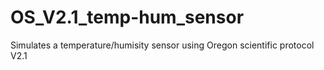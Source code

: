 # OS_V2.1_temp-hum_sensor
Simulates a temperature/humisity sensor using Oregon scientific protocol V2.1
